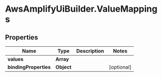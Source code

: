 # AwsAmplifyUiBuilder.ValueMappings

## Properties

Name | Type | Description | Notes
------------ | ------------- | ------------- | -------------
**values** | **Array** |  | 
**bindingProperties** | **Object** |  | [optional] 


